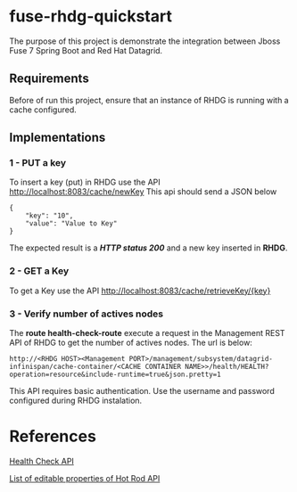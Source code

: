 
# fuse-rhdg-quickstart
The purpose of this project is demonstrate the integration between Jboss Fuse 7 Spring Boot and Red Hat Datagrid.  

## Requirements
Before of run this project, ensure that an instance of RHDG is running with a cache configured.

## Implementations
### 1 - PUT a key 

To insert a key (put) in RHDG use the API [http://localhost:8083/cache/newKey](http://localhost:8083//cache/newKey)
This api should send a JSON below

    {
    	"key": "10",
    	"value": "Value to Key"
    }

The expected result is a ***HTTP status 200*** and a new key inserted in **RHDG**.

### 2 - GET a Key

To get a Key use the API [http://localhost:8083/cache/retrieveKey/{key}](http://localhost:8083/cache/retrieveKey/{key})

### 3 - Verify  number of actives nodes

The **route health-check-route**  execute a request in the Management REST API of RHDG to get the number of actives nodes.
The url is below:

    http://<RHDG HOST><Management PORT>/management/subsystem/datagrid-infinispan/cache-container/<CACHE CONTAINER NAME>>/health/HEALTH?operation=resource&include-runtime=true&json.pretty=1
	
This API requires basic authentication. Use the username and password configured during RHDG instalation.

# References

[Health Check API ](https://access.redhat.com/documentation/en-us/red_hat_data_grid/7.2/html/administration_and_configuration_guide/the_health_check_api)

[List of editable properties of Hot Rod API](https://docs.jboss.org/infinispan/9.4/apidocs/org/infinispan/client/hotrod/configuration/package-summary.html)

